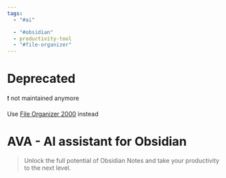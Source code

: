 ```yaml
---
tags:
  - "#ai"

  - "#obsidian"
  - productivity-tool
  - "#file-organizer"
---
```



# Deprecated
❗️ not maintained anymore

Use [File Organizer 2000](https://github.com/different-ai/file-organizer-2000) instead



# AVA - AI assistant for Obsidian

> Unlock the full potential of Obsidian Notes and take your productivity to the next level.
